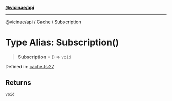 [**@vicinae/api**](../../../../README.md)

***

[@vicinae/api](../../../../README.md) / [Cache](../README.md) / Subscription

# Type Alias: Subscription()

> **Subscription** = () => `void`

Defined in: [cache.ts:27](https://github.com/vicinaehq/vicinae/blob/c742d5fc509336339909dd669955b863f086bf4e/api/src/api/cache.ts#L27)

## Returns

`void`
